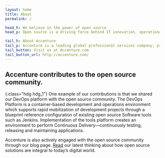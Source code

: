 ```yaml
---
layout: home
title: About
permalink: /

head_h: We believe in the power of open source
head_p: Open source is a driving force behind IT innovation, operational effectiveness and business value creation. We see an increase in demand from our clients for open source solutions based on quality, reliability and speed, not just cost savings. We have been committed to open source for more than 25 years—actively contributing open source software (OSS) and collaborating with the community to help drive innovation.

tail_h: About Accenture 
tail_p: Accenture is a leading global professional services company, providing a broad range of services and solutions in strategy, consulting, digital, technology and operations. Combining unmatched experience and specialized skills across more than 40 industries and all business functions&mdash;underpinned by the world’s largest delivery network&mdash;Accenture works at the intersection of business and technology to help clients improve their performance and create sustainable value for their stakeholders. With approximately 373,000 people serving clients in more than 120 countries, Accenture drives innovation to improve the way the world works and lives.
tail_button: Visit us at Accenture.com
tail_button_url: http://accenture.com/
---
```


Accenture contributes to the open source community.
--------
{:class="hdg hdg_1"}
One example of our contributions is that we shared our DevOps platform with the open source community. The DevOps Platform is a container-based development and operations environment which supports rapid mobilization of development projects through a blueprint reference configuration of existing open source Software tools such as Jenkins. Implementation of the tools platform creates an environment to perform Continuous Delivery&mdash;continuously testing, releasing and maintaining applications.

Accenture is also actively engaged with the open source community through our blog page. [Read](/blog/) our latest thinking about how open source solutions are integral to today’s digital world.